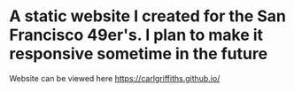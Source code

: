 # A static website I created for the San Francisco 49er's. I plan to make it responsive sometime in the future 
Website can be viewed here https://carlgriffiths.github.io/
